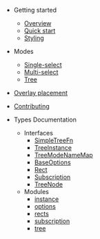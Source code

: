 
- Getting started
  - [Overview](README.md)
  - [Quick start](quick-start.md)
  - [Styling](styling.md)

- Modes
  - [Single-select](single-select-mode.md)
  - [Multi-select](multi-select-mode.md)
  - [Tree](tree-mode.md)


- [Overlay placement](overlay-placement.md)
- [Contributing](CONTRIBUTING.md)

- Types Documentation
  - Interfaces
    - [SimpleTreeFn](interfaces/instance.simpletreefn.md)
    - [TreeInstance](interfaces/instance.treeinstance.md)
    - [TreeModeNameMap](interfaces/instance.treemodenamemap.md)
    - [BaseOptions](interfaces/options.baseoptions.md)
    - [Rect](interfaces/rects.rect.md)
    - [Subscription](interfaces/subscription.subscription-1.md)
    - [TreeNode](interfaces/tree_node.treenode.md)
  - Modules
    - [instance](modules/instance.md)
    - [options](modules/options.md)
    - [rects](modules/rects.md)
    - [subscription](modules/subscription.md)
    - [tree](modules/tree_node.md)